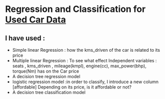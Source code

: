 # Regression and  Classification for [ Used Car Data](https://www.kaggle.com/datasets/rishabhkarn/used-car-dataset?resource=download)

## I have used :
  - Simple linear Regression : how the kms_driven of the car is related to its price 
  - Multiple linear Regression : To see what effect Independent variables : seats , kms_driven , mileage(kmpl), engine(cc), max_power(bhp), torque(Nm)   has on the Car  price  
  - A decision tree regression model 
  - logistic regression model :in order to classify, I introduce a new column [affordable] Depending on its price, is it affordable or not?
  - A decision tree classification model 

 

 
